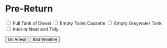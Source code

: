 <link href="../styles/custom.css" rel="stylesheet" />

# Pre-Return
<label for="diesel"><input type="checkbox" id="diesel" /> Full Tank of Diesel</label>
<label for="toilet"> <input type="checkbox" id="toilet" /> Empty Toilet Cassette</label>
<label for="greywater-tank"><input type="checkbox" id="greywater-tank" /> Empty Greywater Tank</label>
<label for="clean"><input type="checkbox" id="clean" /> Interior Neat and Tidy</label>

<a href="on-arrival.html">
<button class="nav-button"><i class="arrow arrow-left"></i> On Arrival</button>
</a>
<a href="bad-weather.html" class="right">
<button class="nav-button">Bad Weather <i class="arrow arrow-right"></i></button>
</a>